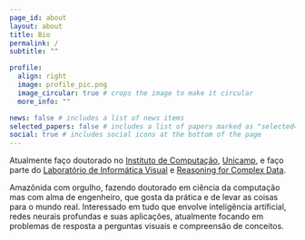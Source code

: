 ```yaml
---
page_id: about
layout: about
title: Bio
permalink: /
subtitle: ""

profile:
  align: right
  image: profile_pic.png
  image_circular: true # crops the image to make it circular
  more_info: ""

news: false # includes a list of news items
selected_papers: false # includes a list of papers marked as "selected={true}"
social: true # includes social icons at the bottom of the page
---
```


Atualmente faço doutorado no [Instituto de Computação](https://ic.unicamp.br/), [Unicamp](https://www.unicamp.br/), e faço parte do [Laboratório de Informática Visual](https://liv.ic.unicamp.br/) e [Reasoning for Complex Data](https://recod.ai/).

Amazônida com orgulho, fazendo doutorado em ciência da computação mas com alma de engenheiro, que gosta da prática e de levar as coisas para o mundo real. Interessado em tudo que envolve inteligência artificial, redes neurais profundas e suas aplicações, atualmente focando em problemas de resposta a perguntas visuais e compreensão de conceitos.
